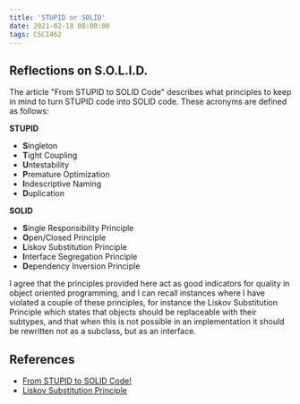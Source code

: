 ```yaml
---
title: 'STUPID or SOLID'
date: 2021-02-18 08:00:00
tags: CSCI462
---
```


## Reflections on S.O.L.I.D.

The article "From STUPID to SOLID Code" describes what principles to keep in mind to turn STUPID code into SOLID code. These acronyms are defined as follows:

**STUPID**

- **S**ingleton
- **T**ight Coupling
- **U**ntestability
- **P**remature Optimization
- **I**ndescriptive Naming
- **D**uplication

**SOLID**

- **S**ingle Responsibility Principle
- **O**pen/Closed Principle
- **L**iskov Substitution Principle
- **I**nterface Segregation Principle
- **D**ependency Inversion Principle

I agree that the principles provided here act as good indicators for quality in object oriented programming, and I can recall instances where I have violated a couple of these principles, for instance the Liskov Substitution Principle which states that objects should be replaceable with their subtypes, and that when this is not possible in an implementation it should be rewritten not as a subclass, but as an interface.

## References

- [From STUPID to SOLID Code!](https://williamdurand.fr/2013/07/30/from-stupid-to-solid-code/)
- [Liskov Substitution Principle](https://deviq.com/principles/liskov-substitution-principle)
